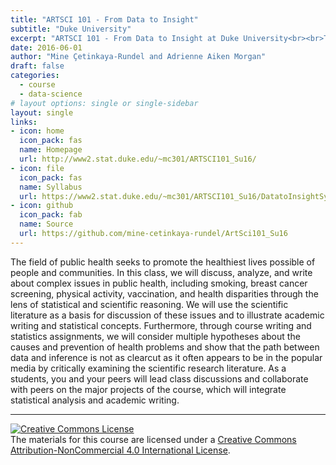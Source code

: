 ```yaml
---
title: "ARTSCI 101 - From Data to Insight"
subtitle: "Duke University"
excerpt: "ARTSCI 101 - From Data to Insight at Duke University<br><br>Taught in Summer 2016"
date: 2016-06-01
author: "Mine Çetinkaya-Rundel and Adrienne Aiken Morgan"
draft: false
categories:
  - course
  - data-science
# layout options: single or single-sidebar
layout: single  
links:
- icon: home
  icon_pack: fas
  name: Homepage
  url: http://www2.stat.duke.edu/~mc301/ARTSCI101_Su16/
- icon: file
  icon_pack: fas
  name: Syllabus
  url: https://www2.stat.duke.edu/~mc301/ARTSCI101_Su16/DatatoInsightSyllabus.pdf
- icon: github
  icon_pack: fab
  name: Source
  url: https://github.com/mine-cetinkaya-rundel/ArtSci101_Su16
---
```


The field of public health seeks to promote the healthiest lives possible of people and
communities. In this class, we will discuss, analyze, and write about complex issues in public
health, including smoking, breast cancer screening, physical activity, vaccination, and health
disparities through the lens of statistical and scientific reasoning. We will use the scientific
literature as a basis for discussion of these issues and to illustrate academic writing and
statistical concepts. Furthermore, through course writing and statistics assignments, we will
consider multiple hypotheses about the causes and prevention of health problems and show
that the path between data and inference is not as clear­cut as it often appears to be in the
popular media by critically examining the scientific research literature. As a students, you and
your peers will lead class discussions and collaborate with peers on the major projects of the
course, which will integrate statistical analysis and academic writing.

---

<a rel="license" href="http://creativecommons.org/licenses/by-nc/4.0/"><img alt="Creative Commons License" style="border-width:0" src="https://i.creativecommons.org/l/by-nc/4.0/88x31.png" /></a><br />The materials for this course are licensed under a <a rel="license" href="http://creativecommons.org/licenses/by-nc/4.0/">Creative Commons Attribution-NonCommercial 4.0 International License</a>.